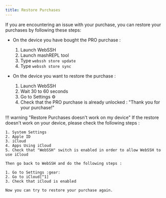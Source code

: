 ```yaml
---
title: Restore Purchases
---
```


If you are encountering an issue with your purchase, you can restore your purchases by following these steps:

* On the device you have bought the PRO purchase :
    1. Launch WebSSH
    2. Launch mashREPL tool
    3. Type `webssh store update`
    4. Type `webssh store sync`

* On the device you want to restore the purchase :
    1. Launch WebSSH
    2. Wait 30 to 60 seconds
    3. Go to Settings :gear:
    4. Check that the PRO purchase is already unlocked : "Thank you for your purchase!"

!!! warning "Restore Purchases doesn't work on my device"
    If the restore doesn't work on your device, please check the following steps :

    1. System Settings
    2. Apple ID
    3. iCloud
    4. Apps Using iCloud
    5. Check that "WebSSH" switch is enabled in order to allow WebSSH to use iCloud

    Then go back to WebSSH and do the following steps :

    1. Go to Settings :gear:
    2. Go to iCloud[^1]
    3. Check that iCloud is enabled

    Now you can try to restore your purchase again.

[^1]: In order to use this functionality, you must upgrade WebSSH to 14.15
